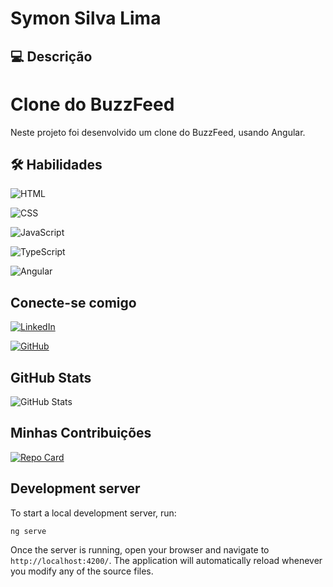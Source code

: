 # Symon Silva Lima


## 💻 Descrição
# Clone do BuzzFeed
Neste projeto foi desenvolvido um clone do BuzzFeed, usando Angular.

## 🛠️ Habilidades

![HTML](https://img.shields.io/badge/HTML-0077B5?style=for-the-badge&logo=html&logoColor)

![CSS](https://img.shields.io/badge/CSS-0077B5?style=for-the-badge&logo=css&logoColor)

![JavaScript](https://img.shields.io/badge/JavaScript-0077B5?style=for-the-badge&logo=javascript&logoColor)

![TypeScript](https://img.shields.io/badge/TypeScript-0077B5?style=for-the-badge&logo=typescript&logoColor)

![Angular](https://img.shields.io/badge/Angular-0077B5?style=for-the-badge&logo=angular&logoColor)


## Conecte-se comigo

[![LinkedIn](https://img.shields.io/badge/LinkedIn-0077B5?style=for-the-badge&logo=linkedin&logoColor=white)](https://www.linkedin.com/in/symonsilvalima/)

[![GitHub](https://img.shields.io/badge/GitHub-0077B5?style=for-the-badge&logo=github&logoColor=white)](https://github.com/SymonSL7)

## GitHub Stats

![GitHub Stats](https://github-readme-stats.vercel.app/api?username=SymonSL7&theme=transparent&bg_color=0077B5&border_color=30A3DC&show_icons=true&icon_color=000&title_color=000&text_color=FFF)


## Minhas Contribuições

[![Repo Card](https://github-readme-stats.vercel.app/api/pin/?username=SymonSL7&repo=dio-lab-open-source&bg_color=0077B5&border_color=30A3DC&show_icons=true&icon_color=000&title_color=000&text_color=FFF)](https://github.com/SymonSL7/dio-lab-open-source)

## Development server

To start a local development server, run:

```bash
ng serve
```

Once the server is running, open your browser and navigate to `http://localhost:4200/`. The application will automatically reload whenever you modify any of the source files.
